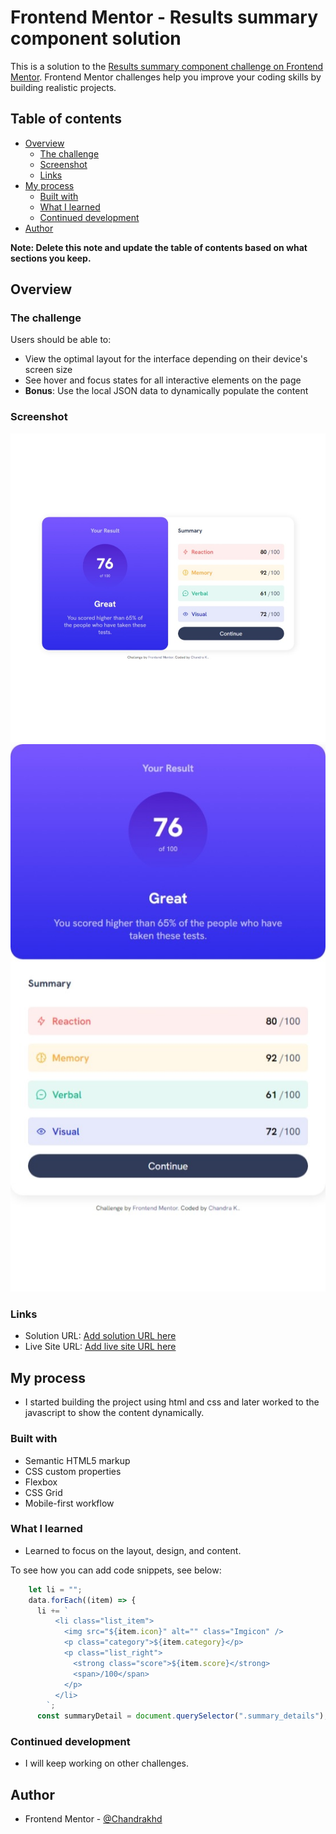 # Frontend Mentor - Results summary component solution

This is a solution to the [Results summary component challenge on Frontend Mentor](https://www.frontendmentor.io/challenges/results-summary-component-CE_K6s0maV). Frontend Mentor challenges help you improve your coding skills by building realistic projects.

## Table of contents

- [Overview](#overview)
  - [The challenge](#the-challenge)
  - [Screenshot](#screenshot)
  - [Links](#links)
- [My process](#my-process)
  - [Built with](#built-with)
  - [What I learned](#what-i-learned)
  - [Continued development](#continued-development)
- [Author](#author)

**Note: Delete this note and update the table of contents based on what sections you keep.**

## Overview

### The challenge

Users should be able to:

- View the optimal layout for the interface depending on their device's screen size
- See hover and focus states for all interactive elements on the page
- **Bonus**: Use the local JSON data to dynamically populate the content

### Screenshot

![](./assets/images/desktopView.jpeg)
![](./assets/images/mobileView.jpeg)

### Links

- Solution URL: [Add solution URL here](https://your-solution-url.com)
- Live Site URL: [Add live site URL here](https://your-live-site-url.com)

## My process

- I started building the project using html and css and later worked to the javascript to show the content dynamically.

### Built with

- Semantic HTML5 markup
- CSS custom properties
- Flexbox
- CSS Grid
- Mobile-first workflow

### What I learned

- Learned to focus on the layout, design, and content.

To see how you can add code snippets, see below:

```js
    let li = "";
    data.forEach((item) => {
      li += `
          <li class="list_item">
            <img src="${item.icon}" alt="" class="Imgicon" />
            <p class="category">${item.category}</p>
            <p class="list_right">
              <strong class="score">${item.score}</strong>
              <span>/100</span>
            </p>
          </li>
        `;
      const summaryDetail = document.querySelector(".summary_details");
```

### Continued development

- I will keep working on other challenges.

## Author

- Frontend Mentor - [@Chandrakhd](https://www.frontendmentor.io/profile/Chandrakhd)
